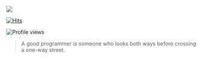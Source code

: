 <img src="https://monifus.fr/uploads/hello_white.png">

[![Hits](https://hits.seeyoufarm.com/api/count/incr/badge.svg?url=https%3A%2F%2Fgithub.com%2Fgjbae1212%2Fhit-counter&count_bg=%2331E2C2&title_bg=%23555555&icon=&icon_color=%23E7E7E7&title=hits&edge_flat=false)](https://hits.seeyoufarm.com)

![Profile views](https://visitor-badge.glitch.me/badge?page_id=lezellus.github.profile)

> A good programmer is someone who looks both ways before crossing a one-way street.


<!--
**LeZellus/LeZellus** is a ✨ _special_ ✨ repository because its `README.md` (this file) appears on your GitHub profile.

Here are some ideas to get you started:

- 🔭 I’m currently working on ...
- 🌱 I’m currently learning ...
- 👯 I’m looking to collaborate on ...
- 🤔 I’m looking for help with ...
- 💬 Ask me about ...
- 📫 How to reach me: ...
- 😄 Pronouns: ...
- ⚡ Fun fact: ...
-->
